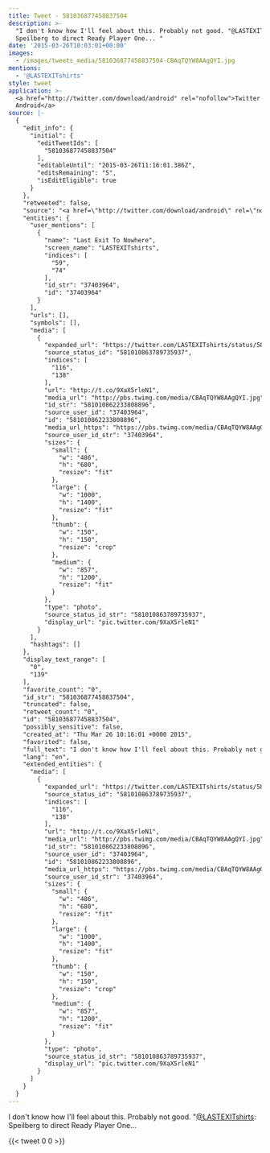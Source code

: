```yaml
---
title: Tweet - 581036877458837504
description: >-
  "I don't know how I'll feel about this. Probably not good. "@LASTEXITshirts:
  Speilberg to direct Ready Player One... "
date: '2015-03-26T10:03:01+00:00'
images:
  - /images/tweets_media/581036877458837504-CBAqTQYW8AAgQYI.jpg
mentions:
  - '@LASTEXITshirts'
style: tweet
application: >-
  <a href="http://twitter.com/download/android" rel="nofollow">Twitter for
  Android</a>
source: |-
  {
    "edit_info": {
      "initial": {
        "editTweetIds": [
          "581036877458837504"
        ],
        "editableUntil": "2015-03-26T11:16:01.386Z",
        "editsRemaining": "5",
        "isEditEligible": true
      }
    },
    "retweeted": false,
    "source": "<a href=\"http://twitter.com/download/android\" rel=\"nofollow\">Twitter for Android</a>",
    "entities": {
      "user_mentions": [
        {
          "name": "Last Exit To Nowhere",
          "screen_name": "LASTEXITshirts",
          "indices": [
            "59",
            "74"
          ],
          "id_str": "37403964",
          "id": "37403964"
        }
      ],
      "urls": [],
      "symbols": [],
      "media": [
        {
          "expanded_url": "https://twitter.com/LASTEXITshirts/status/581010863789735937/photo/1",
          "source_status_id": "581010863789735937",
          "indices": [
            "116",
            "138"
          ],
          "url": "http://t.co/9XaX5rleN1",
          "media_url": "http://pbs.twimg.com/media/CBAqTQYW8AAgQYI.jpg",
          "id_str": "581010862233808896",
          "source_user_id": "37403964",
          "id": "581010862233808896",
          "media_url_https": "https://pbs.twimg.com/media/CBAqTQYW8AAgQYI.jpg",
          "source_user_id_str": "37403964",
          "sizes": {
            "small": {
              "w": "486",
              "h": "680",
              "resize": "fit"
            },
            "large": {
              "w": "1000",
              "h": "1400",
              "resize": "fit"
            },
            "thumb": {
              "w": "150",
              "h": "150",
              "resize": "crop"
            },
            "medium": {
              "w": "857",
              "h": "1200",
              "resize": "fit"
            }
          },
          "type": "photo",
          "source_status_id_str": "581010863789735937",
          "display_url": "pic.twitter.com/9XaX5rleN1"
        }
      ],
      "hashtags": []
    },
    "display_text_range": [
      "0",
      "139"
    ],
    "favorite_count": "0",
    "id_str": "581036877458837504",
    "truncated": false,
    "retweet_count": "0",
    "id": "581036877458837504",
    "possibly_sensitive": false,
    "created_at": "Thu Mar 26 10:16:01 +0000 2015",
    "favorited": false,
    "full_text": "I don't know how I'll feel about this. Probably not good. \"@LASTEXITshirts: Speilberg to direct Ready Player One... http://t.co/9XaX5rleN1\"",
    "lang": "en",
    "extended_entities": {
      "media": [
        {
          "expanded_url": "https://twitter.com/LASTEXITshirts/status/581010863789735937/photo/1",
          "source_status_id": "581010863789735937",
          "indices": [
            "116",
            "138"
          ],
          "url": "http://t.co/9XaX5rleN1",
          "media_url": "http://pbs.twimg.com/media/CBAqTQYW8AAgQYI.jpg",
          "id_str": "581010862233808896",
          "source_user_id": "37403964",
          "id": "581010862233808896",
          "media_url_https": "https://pbs.twimg.com/media/CBAqTQYW8AAgQYI.jpg",
          "source_user_id_str": "37403964",
          "sizes": {
            "small": {
              "w": "486",
              "h": "680",
              "resize": "fit"
            },
            "large": {
              "w": "1000",
              "h": "1400",
              "resize": "fit"
            },
            "thumb": {
              "w": "150",
              "h": "150",
              "resize": "crop"
            },
            "medium": {
              "w": "857",
              "h": "1200",
              "resize": "fit"
            }
          },
          "type": "photo",
          "source_status_id_str": "581010863789735937",
          "display_url": "pic.twitter.com/9XaX5rleN1"
        }
      ]
    }
  }
---
```

I don't know how I'll feel about this. Probably not good. "[@LASTEXITshirts](https://twitter.com/@LASTEXITshirts): Speilberg to direct Ready Player One... 
    
{{< tweet 0 0 >}}
    
